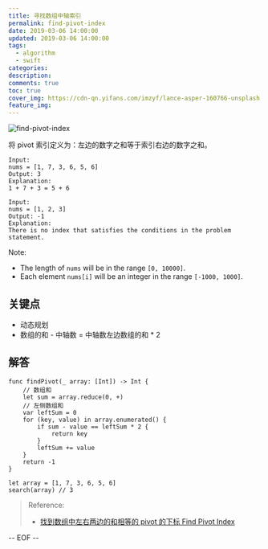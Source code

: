 ```yaml
---
title: 寻找数组中轴索引
permalink: find-pivot-index
date: 2019-03-06 14:00:00
updated: 2019-03-06 14:00:00
tags:
  - algorithm
  - swift
categories:
description:
comments: true
toc: true
cover_img: https://cdn-qn.yifans.com/imzyf/lance-asper-160766-unsplash.jpg
feature_img:
---
```


<img src="https://cdn-qn.yifans.com/imzyf/lance-asper-160766-unsplash.jpg" alt="find-pivot-index" />

将 pivot 索引定义为：左边的数字之和等于索引右边的数字之和。

```
Input:
nums = [1, 7, 3, 6, 5, 6]
Output: 3
Explanation:
1 + 7 + 3 = 5 + 6

Input:
nums = [1, 2, 3]
Output: -1
Explanation:
There is no index that satisfies the conditions in the problem statement.
```

<!-- more -->

Note:

- The length of `nums` will be in the range `[0, 10000]`.
- Each element `nums[i]` will be an integer in the range `[-1000, 1000]`.

## 关键点

- 动态规划
- 数组的和 - 中轴数 = 中轴数左边数组的和 \* 2

## 解答

```
func findPivot(_ array: [Int]) -> Int {
    // 数组和
    let sum = array.reduce(0, +)
    // 左侧数组和
    var leftSum = 0
    for (key, value) in array.enumerated() {
        if sum - value == leftSum * 2 {
            return key
        }
        leftSum += value
    }
    return -1
}

let array = [1, 7, 3, 6, 5, 6]
search(array) // 3
```

> Reference:
>
> - [找到数组中左右两边的和相等的 pivot 的下标 Find Pivot Index](https://my.oschina.net/liyurong/blog/1608204)

-- EOF --
